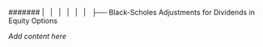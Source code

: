 ####### |   |   |   |   |   |   ├── Black-Scholes Adjustments for Dividends in Equity Options

*Add content here*